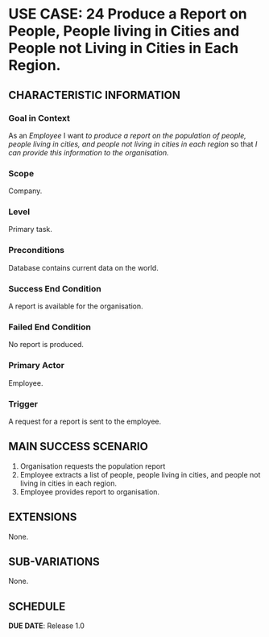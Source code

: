 # USE CASE: 24 Produce a Report on People, People living in Cities and People not Living in Cities in Each Region.

## CHARACTERISTIC INFORMATION

### Goal in Context

As an *Employee* I want *to produce a report on the population of people, people living in cities, and people not living in cities in each region* so that *I can provide this information to the organisation.*

### Scope

Company.

### Level

Primary task.

### Preconditions

Database contains current data on the world.

### Success End Condition

A report is available for the organisation.

### Failed End Condition

No report is produced.

### Primary Actor

Employee.

### Trigger

A request for a report is sent to the employee.

## MAIN SUCCESS SCENARIO

1. Organisation requests the population report
2. Employee extracts a list of people, people living in cities, and people not living in cities in each region.
3. Employee provides report to organisation.

## EXTENSIONS

None.

## SUB-VARIATIONS

None.

## SCHEDULE

**DUE DATE**: Release 1.0
